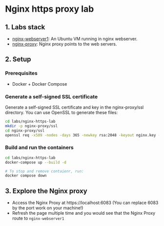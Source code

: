 # Nginx https proxy lab

## 1. Labs stack

- [nginx-webserver1](https://nginx.org/): An Ubuntu VM running in nginx webserver.
- [nginx-proxy](https://nginx.org/): Nginx proxy points to the web servers.

## 2. Setup

### Prerequisites

- Docker + Docker Compose

### Generate a self-signed SSL certificate

Generate a self-signed SSL certificate and key in the nginx-proxy/ssl directory. You can use OpenSSL to generate these files:

```bash
cd labs/nginx-https-lab
mkdir -p nginx-proxy/ssl
cd nginx-proxy/ssl
openssl req -x509 -nodes -days 365 -newkey rsa:2048 -keyout nginx.key -out nginx.crt -subj "/CN=localhost"
```

### Build and run the containers

```bash
cd labs/nginx-https-lab
docker-compose up --build -d

# To stop and remove contaienr, run:
docker compose down
```

## 3. Explore the Nginx proxy

- Access the Nginx Proxy at https://localhost:6083 (You can replace 6083 by the port work on your machine!)
- Refresh the page multiple time and you would see that the Nginx Proxy route to `nginx-webserver1`
